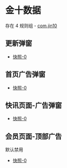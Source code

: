 # 金十数据

存在 4 规则组 - [com.jin10](/src/apps/com.jin10.ts)

## 更新弹窗

- [快照-0](https://gkd-kit.gitee.io/import/12706043)

## 首页广告弹窗

- [快照-0](https://gkd-kit.gitee.io/import/12706045)

## 快讯页面-广告弹窗

- [快照-0](https://gkd-kit.gitee.io/import/12706047)

## 会员页面-顶部广告

默认禁用

- [快照-0](https://gkd-kit.gitee.io/import/12706051)
